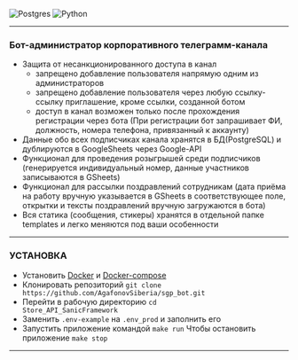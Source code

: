 ![Postgres](https://img.shields.io/badge/postgres-%23316192.svg?style=for-the-badge&logo=postgresql&logoColor=white)
![Python](https://img.shields.io/badge/python-3670A0?style=for-the-badge&logo=python&logoColor=ffdd54)

________________________________________________________________
### Бот-администратор корпоративного телеграмм-канала
* Защита от несанкционированного доступа в канал
  - запрещено добавление пользователя напрямую одним из администраторов
  - запрещено добавление пользователя через любую ссылку-ссылку приглашение, кроме ссылки, созданной ботом
  - доступ в канал возможен только после прохождения регистрации через бота (При регистрации бот запрашивает ФИ, должность, номера телефона, привязанный к аккаунту)
* Данные обо всех подписчиках канала хранятся в БД(PostgreSQL) и дублируются в GoogleSheets через Google-API
* Функционал для проведения розыгрышей среди подписчиков (генерируется индивидуальный номер, данные участников записываются в GSheets)
* Функционал для рассылки поздравлений сотрудникам (дата приёма на работу вручную указывается в GSheets в соответствующее поле, открытки и тексты поздравлений вручную загружаются в бота)
* Вся статика (сообщения, стикеры) хранятся в отдельной папке templates и легко меняются под ваши особенности


________________________________________________________________
### УСТАНОВКА
- Установить <a href="https://docs.docker.com/">Docker</a> и <a href="https://docs.docker.com/compose/">Docker-compose</a>
- Клонировать репозиторий `git clone https://github.com/AgafonovSiberia/sgp_bot.git`
- Перейти в рабочую директорию <code>cd Store_API_SanicFramework</code>
- Заменить <code>.env-example</code> на <code>.env_prod</code> и заполнить его
- Запустить приложение командой <code>make run</code>
Чтобы остановить приложение <code>make stop</code>

________________________________________________________________

